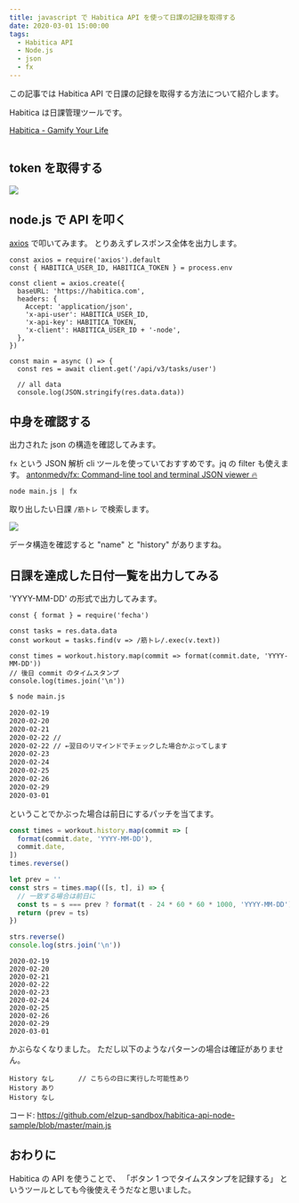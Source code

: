 ```yaml
---
title: javascript で Habitica API を使って日課の記録を取得する
date: 2020-03-01 15:00:00
tags:
  - Habitica API
  - Node.js
  - json
  - fx
---
```


この記事では Habitica API で日課の記録を取得する方法について紹介します。

Habitica は日課管理ツールです。

[Habitica \- Gamify Your Life](https://habitica.com/)

```toc

```

## token を取得する

![](https://elzup-image-storage.s3.amazonaws.com/blog/Habitica_-_Gamify_Your_Life.png)

## node.js で API を叩く

[axios](https://github.com/axios/axios) で叩いてみます。
とりあえずレスポンス全体を出力します。

```js:title="main.js"
const axios = require('axios').default
const { HABITICA_USER_ID, HABITICA_TOKEN } = process.env

const client = axios.create({
  baseURL: 'https://habitica.com',
  headers: {
    Accept: 'application/json',
    'x-api-user': HABITICA_USER_ID,
    'x-api-key': HABITICA_TOKEN,
    'x-client': HABITICA_USER_ID + '-node',
  },
})

const main = async () => {
  const res = await client.get('/api/v3/tasks/user')

  // all data
  console.log(JSON.stringify(res.data.data))
```

## 中身を確認する

出力された json の構造を確認してみます。

`fx` という JSON 解析 cli ツールを使っていておすすめです。jq の filter も使えます。
[antonmedv/fx: Command\-line tool and terminal JSON viewer 🔥](https://github.com/antonmedv/fx)

```
node main.js | fx
```

取り出したい日課 `/筋トレ` で検索します。

![](https://elzup-image-storage.s3.amazonaws.com/blog/fx.png)

データ構造を確認すると "name" と "history" がありますね。

## 日課を達成した日付一覧を出力してみる

'YYYY-MM-DD' の形式で出力してみます。

```js:title="main.js"
const { format } = require('fecha')

const tasks = res.data.data
const workout = tasks.find(v => /筋トレ/.exec(v.text))

const times = workout.history.map(commit => format(commit.date, 'YYYY-MM-DD'))
// 後日 commit のタイムスタンプ
console.log(times.join('\n'))
```

```sh
$ node main.js

2020-02-19
2020-02-20
2020-02-21
2020-02-22 //
2020-02-22 // ←翌日のリマインドでチェックした場合かぶってします
2020-02-23
2020-02-24
2020-02-25
2020-02-26
2020-02-29
2020-03-01
```

ということでかぶった場合は前日にするパッチを当てます。

```js
const times = workout.history.map(commit => [
  format(commit.date, 'YYYY-MM-DD'),
  commit.date,
])
times.reverse()

let prev = ''
const strs = times.map(([s, t], i) => {
  // 一致する場合は前日に
  const ts = s === prev ? format(t - 24 * 60 * 60 * 1000, 'YYYY-MM-DD') : s
  return (prev = ts)
})

strs.reverse()
console.log(strs.join('\n'))
```

```
2020-02-19
2020-02-20
2020-02-21
2020-02-22
2020-02-23
2020-02-24
2020-02-25
2020-02-26
2020-02-29
2020-03-01
```

かぶらなくなりました。
ただし以下のようなパターンの場合は確証がありません。

```
History なし      // こちらの日に実行した可能性あり
History あり
History なし
```

コード: https://github.com/elzup-sandbox/habitica-api-node-sample/blob/master/main.js

## おわりに

Habitica の API を使うことで、 「ボタン 1 つでタイムスタンプを記録する」 というツールとしても今後使えそうだなと思いました。

